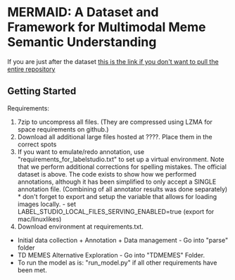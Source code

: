 # MERMAID: A Dataset and Framework for Multimodal Meme Semantic Understanding


If you are just after the dataset [this is the link if you don't want to pull the entire repository](??????????)

## Getting Started

Requirements:
1. 7zip to uncompress all files. (They are compressed using LZMA for space requirements on github.)
2. Download all additional large files hosted at ????. Place them in the correct spots
3. If you want to emulate/redo annotation, use "requirements_for_labelstudio.txt" to set up a virtual environment. Note that we perform additional corrections for spelling mistakes. The official dataset is above. The code exists to show how we performed annotations, although it has been simplified to only accept a SINGLE annotation file. (Combining of all annotator results was done separately)        * don't forget to export and setup the variable that allows for loading images locally. - set LABEL_STUDIO_LOCAL_FILES_SERVING_ENABLED=true (export for mac/linuxlikes)
4. Download environment at requirements.txt.

* Initial data collection + Annotation + Data management - Go into "parse" folder
* TD MEMES Alternative Exploration - Go into "TDMEMES" Folder.
* To run the model as is: "run_model.py" if all other requirements have been met.